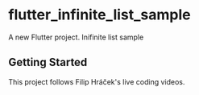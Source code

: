 # flutter_infinite_list_sample

A new Flutter project.
Inifinite list sample

## Getting Started

This project follows Filip Hráček's live coding videos.


